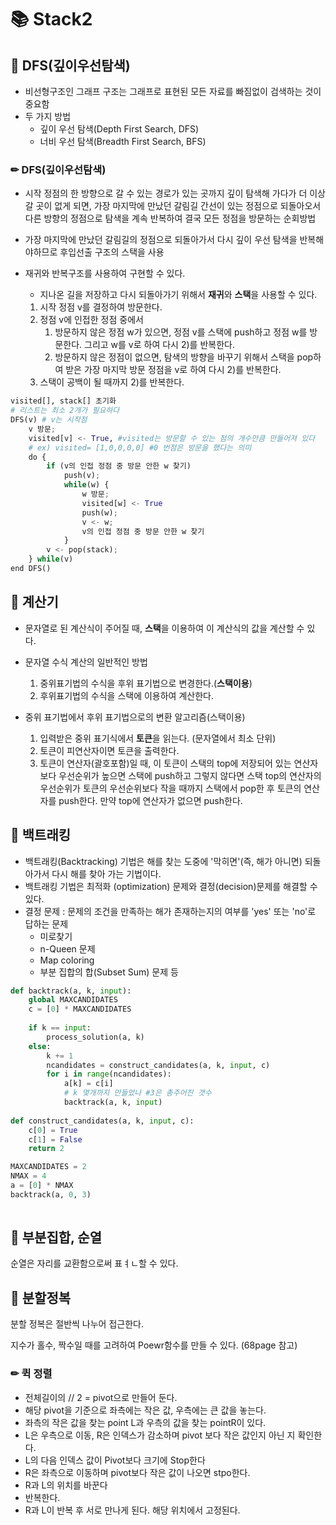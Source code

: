 # 📚 Stack2



## 📕 DFS(깊이우선탐색)

- 비선형구조인 그래프 구조는 그래프로 표현된 모든 자료를 빠짐없이 검색하는 것이 중요함
- 두 가지 방법
  - 깊이 우선 탐색(Depth First Search, DFS)
  - 너비 우선 탐색(Breadth First Search, BFS)



### ✏ DFS(깊이우선탐색)

- 시작 정점의 한 방향으로 갈 수 있는 경로가 있는 곳까지 깊이 탐색해 가다가 더 이상 갈 곳이 없게 되면, 가장 마지막에 만났던 갈림길 간선이 있는 정점으로 되돌아오서 다른 방향의 정점으로 탐색을 계속 반복하여 결국 모든 정점을 방문하는 순회방법

- 가장 마지막에 만났던 갈림길의 정점으로 되돌아가서 다시 깊이 우선 탐색을 반복해야하므로 후입선출 구조의 스택을 사용

- 재귀와 반복구조를 사용하여 구현할 수 있다.

  - 지나온 길을 저장하고 다시 되돌아가기 위해서 **재귀**와 **스택**을 사용할 수 있다.

  1) 시작 정점 v를 결정하여 방문한다.
  2) 정점 v에 인접한 정점 중에서
     1) 방문하지 않은 정점 w가 있으면, 정점 v를 스택에 push하고 정점 w를 방문한다. 그리고 w를 v로 하여 다시 2)를 반복한다.
     2) 방문하지 않은 정점이 없으면, 탐색의 방향을 바꾸기 위해서 스택을 pop하여 받은 가장 마지막 방문 정점을 v로 하여 다시 2)를 반복한다.
  3) 스택이 공백이 될 때까지 2)를 반복한다.

``` python
visited[], stack[] 초기화
# 리스트는 최소 2개가 필요하다
DFS(v) # v는 시작점
	v 방문;
    visited[v] <- True, #visited는 방문할 수 있는 점의 개수만큼 만들어져 있다
    # ex) visited= [1,0,0,0,0] #0 번점은 방문을 했다는 의미
    do {
        if (v의 인접 정점 중 방문 안한 w 찾기)
        	push(v);
        	while(w) {
                w 방문;
                visited[w] <- True
                push(w);
                v <- w;
                v의 인접 정점 중 방문 안한 w 찾기
            }
        v <- pop(stack);     
    } while(v)
end DFS()
```







## 📒 계산기

- 문자열로 된 계산식이 주어질 때, **스택**을 이용하여 이 계산식의 값을 계산할 수 있다.
- 문자열 수식 계산의 일반적인 방법
  1) 중위표기법의 수식을 후위 표기법으로 변경한다.(**스택이용**)
  2) 후위표기법의 수식을 스택에 이용하여 계산한다.

- 중위 표기법에서 후위 표기법으로의 변환 알고리즘(스택이용)
  1. 입력받은 중위 표기식에서 **토큰**을 읽는다. (문자열에서 최소 단위)
  2. 토큰이 피연산자이면 토큰을 출력한다.
  3. 토큰이 연산자(괄호포함)일 때, 이 토큰이 스택의 top에 저장되어 있는 연산자보다 우선순위가 높으면 스택에 push하고 그렇지 않다면 스택 top의 연산자의 우선순위가 토큰의 우선순위보다 작을 때까지 스택에서 pop한 후 토큰의 연산자를 push한다. 만약 top에 연산자가 없으면 push한다.





## 📗 백트래킹

- 백트래킹(Backtracking) 기법은 해를 찾는 도중에 '막히면'(즉, 해가 아니면) 되돌아가서 다시 해를 찾아 가는 기법이다.
- 백트래킹 기법은 최적화 (optimization) 문제와 결정(decision)문제를 해결할 수 있다.
- 결정 문제 : 문제의 조건을 만족하는 해가 존재하는지의 여부를 'yes' 또는 'no'로 답하는 문제
  - 미로찾기
  - n-Queen 문제
  - Map coloring
  - 부분 집합의 합(Subset Sum) 문제 등

``` python
def backtrack(a, k, input):
    global MAXCANDIDATES
    c = [0] * MAXCANDIDATES
    
    if k == input:
        process_solution(a, k)
    else:
        k += 1
        ncandidates = construct_candidates(a, k, input, c)
        for i in range(ncandidates):
            a[k] = c[i]
            # k 몇개까지 만들었나 #3은 총주어진 갯수
            backtrack(a, k, input)
            
def construct_candidates(a, k, input, c):
    c[0] = True
    c[1] = False
    return 2

MAXCANDIDATES = 2
NMAX = 4
a = [0] * NMAX
backtrack(a, 0, 3)
    
```





## 📙 부분집합, 순열

순열은 자리를 교환함으로써 표ㅕㄴ할 수 있다.



## 📘 분할정복

분할 정복은 절반씩 나누어 접근한다.

지수가 홀수, 짝수일 때를 고려하여 Poewr함수를 만들 수 있다. (68page 참고)



### ✏  퀵 정렬

- 전체길이의 // 2 = pivot으로 만들어 둔다.
- 해당 pivot을 기준으로 좌측에는 작은 값, 우측에는 큰 값을 놓는다.
- 좌측의 작은 값을 찾는 point L과 우측의 값을 찾는 pointR이 있다.
- L은 우측으로 이동, R은 인덱스가 감소하며 pivot 보다 작은 값인지 아닌 지 확인한다.
- L의 다음 인덱스 값이 Pivot보다 크기에 Stop한다
- R은 좌측으로 이동하며 pivot보다 작은 값이 나오면 stpo한다.
- R과 L의 위치를 바꾼다
- 반복한다.
- R과 L이 반복 후 서로 만나게 된다. 해당 위치에서 고정된다.

































